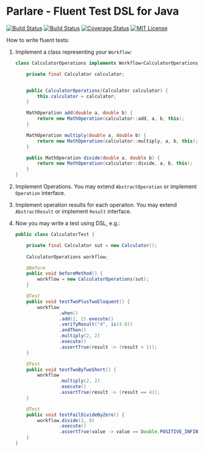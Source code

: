 # Parlare - Fluent Test DSL for Java

[![Build Status](https://travis-ci.org/kpavlov/parlare.png?branch=master)](https://travis-ci.org/kpavlov/parlare) [![Build Status](https://drone.io/github.com/kpavlov/parlare/status.png)](https://drone.io/github.com/kpavlov/parlare/latest) [![Coverage Status](https://img.shields.io/codecov/c/github/kpavlov/parlare.svg)](https://codecov.io/github/kpavlov/parlare) [![MIT License](http://img.shields.io/badge/license-MIT-green.svg)](https://github.com/kpavlov/parlare/blob/master/LICENSE)

How to write fluent tests:

1. Implement a class representing your `Workflow`:
    
    ```java
    class CalculatorOperations implements Workflow<CalculatorOperations> {
    
        private final Calculator calculator;
    
    
        public CalculatorOperations(Calculator calculator) {
            this.calculator = calculator;
        }
    
        MathOperation add(double a, double b) {
            return new MathOperation(calculator::add, a, b, this);
        }
    
        MathOperation multiply(double a, double b) {
            return new MathOperation(calculator::multiply, a, b, this);
        }
    
        public MathOperation divide(double a, double b) {
            return new MathOperation(calculator::divide, a, b, this);
        }
    }
    ```
2. Implement Operations. You may extend `AbstractOperation`  or implement `Operation` interface.
3. Implement operation results for each operaiton. You may extend `AbstractResult` or implement `Result` interface.
4. Now you may write a test using DSL, e.g.:

    ```java
    public class CalculatorTest {
    
        private final Calculator sut = new Calculator();
        
        CalculatorOperations workflow;
    
        @Before
        public void beforeMethod() {
            workflow = new CalculatorOperations(sut);
        }
    
        @Test
        public void testTwoPlusTwoEloquent() {
            workflow
                    .when()
                    .add(2, 2).execute()
                    .verifyResult("4", is(4.0))
                    .andThen()
                    .multiply(2, 2)
                    .execute()
                    .assertTrue(result -> (result > 1));
        }
    
        @Test
        public void testTwoByTwoShort() {
            workflow
                    .multiply(2, 2)
                    .execute()
                    .assertTrue(result -> (result == 4));
        }
    
        @Test
        public void testFailDivideByZero() {
            workflow.divide(2, 0)
                    .execute()
                    .assertTrue(value -> value == Double.POSITIVE_INFINITY);
        }
    }
    ```